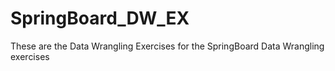 # SpringBoard_DW_EX
These are the Data Wrangling Exercises for the SpringBoard Data Wrangling exercises
